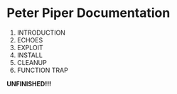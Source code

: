 # Peter Piper Documentation #

1. INTRODUCTION
2. ECHOES
3. EXPLOIT
4. INSTALL
5. CLEANUP
6. FUNCTION TRAP

__UNFINISHED!!!__
